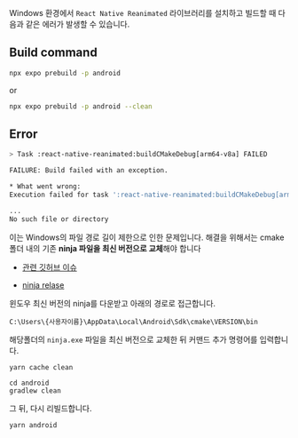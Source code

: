 
Windows 환경에서 `React Native Reanimated` 라이브러리를 설치하고 빌드할 때 다음과 같은 에러가 발생할 수 있습니다.

## Build command

```bash
npx expo prebuild -p android
```

or

```bash
npx expo prebuild -p android --clean
```


## Error

```bash
> Task :react-native-reanimated:buildCMakeDebug[arm64-v8a] FAILED

FAILURE: Build failed with an exception.

* What went wrong:
Execution failed for task ':react-native-reanimated:buildCMakeDebug[arm64-v8a]'.

...
No such file or directory
```

이는 Windows의 파일 경로 길이 제한으로 인한 문제입니다. 해결을 위해서는 cmake 폴더 내의 기존 **ninja 파일을 최신 버전으로 교체**해야 합니다


- [관련 깃허브 이슈](https://github.com/software-mansion/react-native-reanimated/issues/6872)

- [ninja relase](https://github.com/ninja-build/ninja/releases)

윈도우 최신 버전의 ninja를 다운받고 아래의 경로로 접근합니다.

```
C:\Users\{사용자이름}\AppData\Local\Android\Sdk\cmake\VERSION\bin
```

해당폴더의 `ninja.exe` 파일을 최신 버전으로 교체한 뒤 커맨드 추가 명령어를 입력합니다.

```
yarn cache clean
```

```
cd android
gradlew clean
```

그 뒤, 다시 리빌드합니다.

```
yarn android
```

